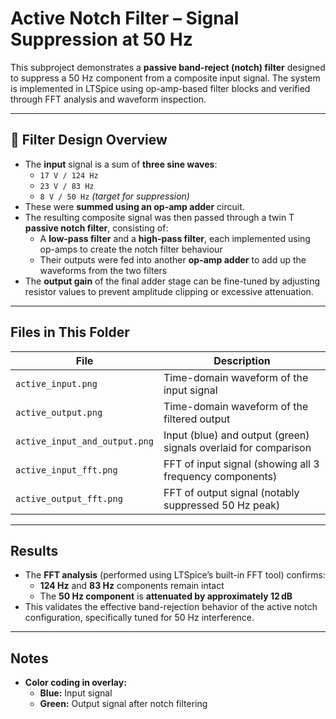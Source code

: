 # Active Notch Filter – Signal Suppression at 50 Hz

This subproject demonstrates a **passive band-reject (notch) filter** designed to suppress a 50 Hz component from a composite input signal. The system is implemented in LTSpice using op-amp-based filter blocks and verified through FFT analysis and waveform inspection.

---

## 🔧 Filter Design Overview

- The **input** signal is a sum of **three sine waves**:
  - `17 V / 124 Hz`
  - `23 V / 83 Hz`
  - `8 V / 50 Hz` *(target for suppression)*
- These were **summed using an op-amp adder** circuit.
- The resulting composite signal was then passed through a twin T **passive notch filter**, consisting of:
  - A **low-pass filter** and a **high-pass filter**, each implemented using op-amps to create the notch filter behaviour
  - Their outputs were fed into another **op-amp adder** to add up the waveforms from the two filters
- The **output gain** of the final adder stage can be fine-tuned by adjusting resistor values to prevent amplitude clipping or excessive attenuation.

---

## Files in This Folder

| File                              | Description                                                     |
|-----------------------------------|-----------------------------------------------------------------|
| `active_input.png`                | Time-domain waveform of the input signal                        |
| `active_output.png`               | Time-domain waveform of the filtered output                     |
| `active_input_and_output.png`     | Input (blue) and output (green) signals overlaid for comparison |
| `active_input_fft.png`            | FFT of input signal (showing all 3 frequency components)        |
| `active_output_fft.png`           | FFT of output signal (notably suppressed 50 Hz peak)            |

---

## Results

- The **FFT analysis** (performed using LTSpice’s built-in FFT tool) confirms:
  - **124 Hz** and **83 Hz** components remain intact
  - The **50 Hz component** is **attenuated by approximately 12 dB**
- This validates the effective band-rejection behavior of the active notch configuration, specifically tuned for 50 Hz interference.

---

## Notes

- **Color coding in overlay:**  
  - **Blue:** Input signal  
  - **Green:** Output signal after notch filtering  
